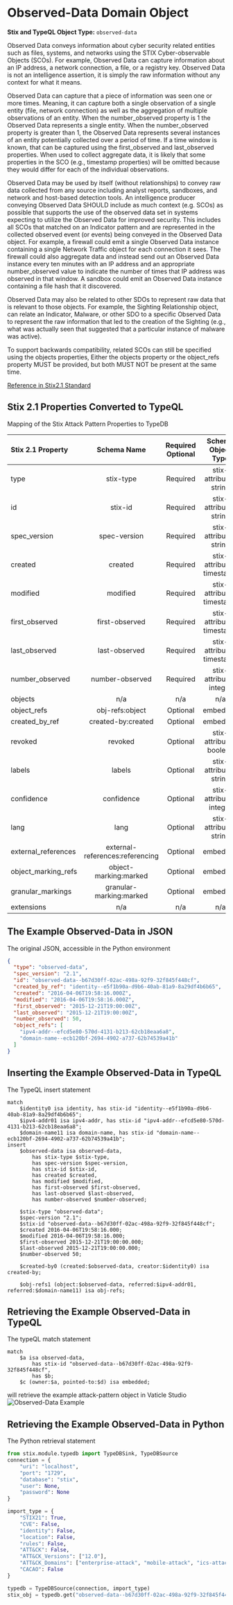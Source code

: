 # Observed-Data Domain Object

**Stix and TypeQL Object Type:**  `observed-data`

Observed Data conveys information about cyber security related entities such as files, systems, and networks using the STIX Cyber-observable Objects (SCOs). For example, Observed Data can capture information about an IP address, a network connection, a file, or a registry key. Observed Data is not an intelligence assertion, it is simply the raw information without any context for what it means.

 

Observed Data can capture that a piece of information was seen one or more times. Meaning, it can capture both a single observation of a single entity (file, network connection) as well as the aggregation of multiple observations of an entity. When the number_observed property is 1 the Observed Data represents a single entity. When the number_observed property is greater than 1, the Observed Data represents several instances of an entity potentially collected over a period of time. If a time window is known, that can be captured using the first_observed and last_observed properties. When used to collect aggregate data, it is likely that some properties in the SCO (e.g., timestamp properties) will be omitted because they would differ for each of the individual observations.

 

Observed Data may be used by itself (without relationships) to convey raw data collected from any source including analyst reports, sandboxes, and network and host-based detection tools. An intelligence producer conveying Observed Data SHOULD include as much context (e.g. SCOs) as possible that supports the use of the observed data set in systems expecting to utilize the Observed Data for improved security. This includes all SCOs that matched on an Indicator pattern and are represented in the collected observed event (or events) being conveyed in the Observed Data object. For example, a firewall could emit a single Observed Data instance containing a single Network Traffic object for each connection it sees. The firewall could also aggregate data and instead send out an Observed Data instance every ten minutes with an IP address and an appropriate number_observed value to indicate the number of times that IP address was observed in that window. A sandbox could emit an Observed Data instance containing a file hash that it discovered.

Observed Data may also be related to other SDOs to represent raw data that is relevant to those objects. For example, the Sighting Relationship object, can relate an Indicator, Malware, or other SDO to a specific Observed Data to represent the raw information that led to the creation of the Sighting (e.g., what was actually seen that suggested that a particular instance of malware was active).

 

To support backwards compatibility, related SCOs can still be specified using the objects properties, Either the objects property or the object_refs property MUST be provided, but both MUST NOT be present at the same time.

[Reference in Stix2.1 Standard](https://docs.oasis-open.org/cti/stix/v2.1/os/stix-v2.1-os.html#_p49j1fwoxldc)
## Stix 2.1 Properties Converted to TypeQL
Mapping of the Stix Attack Pattern Properties to TypeDB

|  Stix 2.1 Property    |           Schema Name             | Required  Optional  |      Schema Object Type | Schema Parent  |
|:--------------------|:--------------------------------:|:------------------:|:------------------------:|:-------------:|
|  type                 |            stix-type              |      Required       |  stix-attribute-string    |   attribute    |
|  id                   |             stix-id               |      Required       |  stix-attribute-string    |   attribute    |
|  spec_version         |           spec-version            |      Required       |  stix-attribute-string    |   attribute    |
|  created              |             created               |      Required       | stix-attribute-timestamp  |   attribute    |
|  modified             |             modified              |      Required       | stix-attribute-timestamp  |   attribute    |
| first_observed |first-observed |      Required       | stix-attribute-timestamp  |   attribute    |
| last_observed         |last-observed |      Required       | stix-attribute-timestamp  |   attribute    |
| number_observed  |number-observed |      Required       |  stix-attribute-integer |   attribute    |
| objects |               n/a                 |        n/a          |           n/a             |      n/a       |
| object_refs |obj-refs:object |      Optional       |   embedded     |relation |
| created_by_ref       |        created-by:created         |      Optional       |   embedded     |relation |
|  revoked              |             revoked               |      Optional       |  stix-attribute-boolean   |   attribute    |
|  labels               |              labels               |      Optional       |  stix-attribute-string    |   attribute    |
|  confidence           |            confidence             |      Optional       |  stix-attribute-integer   |   attribute    |
|  lang                 |               lang                |      Optional       |  stix-attribute-string    |   attribute    |
|  external_references  | external-references:referencing   |      Optional       |   embedded     |relation |
|  object_marking_refs  |      object-marking:marked        |      Optional       |   embedded     |relation |
|  granular_markings    |     granular-marking:marked       |      Optional       |   embedded     |relation |
|  extensions           |               n/a                 |        n/a          |           n/a             |      n/a       |

## The Example Observed-Data in JSON
The original JSON, accessible in the Python environment
```json
{
  "type": "observed-data",  
  "spec_version": "2.1",  
  "id": "observed-data--b67d30ff-02ac-498a-92f9-32f845f448cf",  
  "created_by_ref": "identity--e5f1b90a-d9b6-40ab-81a9-8a29df4b6b65",  
  "created": "2016-04-06T19:58:16.000Z",  
  "modified": "2016-04-06T19:58:16.000Z",  
  "first_observed": "2015-12-21T19:00:00Z",  
  "last_observed": "2015-12-21T19:00:00Z",  
  "number_observed": 50,  
  "object_refs": [  
    "ipv4-addr--efcd5e80-570d-4131-b213-62cb18eaa6a8",  
    "domain-name--ecb120bf-2694-4902-a737-62b74539a41b"  
  ]  
}
```


## Inserting the Example Observed-Data in TypeQL
The TypeQL insert statement
```typeql
match  
    $identity0 isa identity, has stix-id "identity--e5f1b90a-d9b6-40ab-81a9-8a29df4b6b65";
    $ipv4-addr01 isa ipv4-addr, has stix-id "ipv4-addr--efcd5e80-570d-4131-b213-62cb18eaa6a8";
    $domain-name11 isa domain-name, has stix-id "domain-name--ecb120bf-2694-4902-a737-62b74539a41b";
insert 
    $observed-data isa observed-data,
        has stix-type $stix-type,
        has spec-version $spec-version,
        has stix-id $stix-id,
        has created $created,
        has modified $modified,
        has first-observed $first-observed,
        has last-observed $last-observed,
        has number-observed $number-observed;
    
    $stix-type "observed-data";
    $spec-version "2.1";
    $stix-id "observed-data--b67d30ff-02ac-498a-92f9-32f845f448cf";
    $created 2016-04-06T19:58:16.000;
    $modified 2016-04-06T19:58:16.000;
    $first-observed 2015-12-21T19:00:00.000;
    $last-observed 2015-12-21T19:00:00.000;
    $number-observed 50;
    
    $created-by0 (created:$observed-data, creator:$identity0) isa created-by;
    
    $obj-refs1 (object:$observed-data, referred:$ipv4-addr01, referred:$domain-name11) isa obj-refs;
```

## Retrieving the Example Observed-Data in TypeQL
The typeQL match statement

```typeql
match
    $a isa observed-data,
        has stix-id "observed-data--b67d30ff-02ac-498a-92f9-32f845f448cf",
        has $b;
    $c (owner:$a, pointed-to:$d) isa embedded;
```


will retrieve the example attack-pattern object in Vaticle Studio
![Observed-Data Example](./img/observed-data.png)

## Retrieving the Example Observed-Data  in Python
The Python retrieval statement

```python
from stix.module.typedb import TypeDBSink, TypeDBSource
connection = {
    "uri": "localhost",
    "port": "1729",
    "database": "stix",
    "user": None,
    "password": None
}

import_type = {
    "STIX21": True,
    "CVE": False,
    "identity": False,
    "location": False,
    "rules": False,
    "ATT&CK": False,
    "ATT&CK_Versions": ["12.0"],
    "ATT&CK_Domains": ["enterprise-attack", "mobile-attack", "ics-attack"],
    "CACAO": False
}

typedb = TypeDBSource(connection, import_type)
stix_obj = typedb.get("observed-data--b67d30ff-02ac-498a-92f9-32f845f448cf")
```

